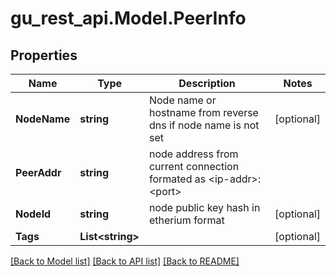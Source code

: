 # gu_rest_api.Model.PeerInfo
## Properties

Name | Type | Description | Notes
------------ | ------------- | ------------- | -------------
**NodeName** | **string** | Node name or hostname from reverse dns if node name is not set | [optional] 
**PeerAddr** | **string** | node address from current connection formated as &lt;ip-addr&gt;:&lt;port&gt; | 
**NodeId** | **string** | node public key hash in etherium format | [optional] 
**Tags** | **List&lt;string&gt;** |  | [optional] 

[[Back to Model list]](../README.md#documentation-for-models) [[Back to API list]](../README.md#documentation-for-api-endpoints) [[Back to README]](../README.md)

